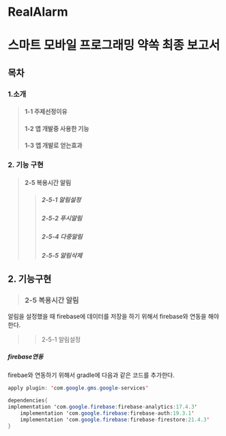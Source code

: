 # RealAlarm
스마트 모바일 프로그래밍 약쏙 최종 보고서
===================================
목차   
-----


### 1.소개
>#### 1-1 주제선정이유
>#### 1-2 앱 개발중 사용한 기능
>#### 1-3 앱 개발로 얻는효과

### 2. 기능 구현
>#### 2-5 복용시간 알림
>>##### 2-5-1 알림설정
>>##### 2-5-2 푸시알림
>>##### 2-5-4 다중알림
>>##### 2-5-5 알림삭제

## 2. 기능구현

>### 2-5 복용시간 알림
알림을 설정했을 때 firebase에 데이터를 저장을 하기 위해서 firebase와 연동을 해야한다. 

>>2-5-1 알림설정
##### firebase연동
firebae와 연동하기 위해서 gradle에 다음과 같은 코드를 추가한다.
~~~java
apply plugin: 'com.google.gms.google-services'

dependencies{
implementation 'com.google.firebase:firebase-analytics:17.4.3'
    implementation 'com.google.firebase:firebase-auth:19.3.1'
    implementation 'com.google.firebase:firebase-firestore:21.4.3'
}
~~~

    

